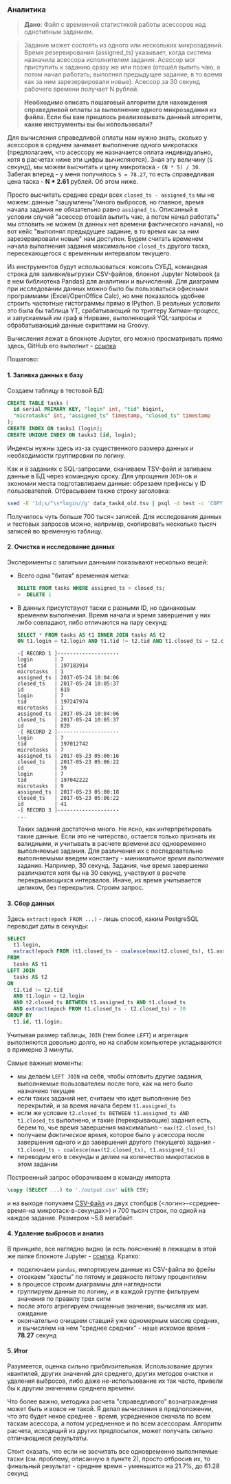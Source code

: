### Аналитика

> **Дано**: Файл с временной статистикой работы асессоров над однотипным заданием.

> Задание может состоять из одного или нескольких микрозаданий. Время резервирования (assigned_ts) указывает, когда система назначила асессора исполнителем задания. Асессор мог приступить к заданию сразу же или позже (отошёл выпить чаю, а потом начал работать; выполнял предыдущее задание, в то время как за ним зарезервировали новые). Асессор за 30 секунд рабочего времени получает N рублей.

> **Необходимо описать пошаговый алгоритм для нахождения справедливой оплаты за выполнение одного микрозадания из файла. Если бы вам пришлось реализовывать данный алгоритм, какие инструменты вы бы использовали?**

Для вычисления справедливой оплаты нам нужно знать, сколько у асессоров в среднем занимает выполнение одного микротаска (предполагаем, что асессору не назначается оплата индивидуально, хотя в расчетах ниже эти цифры вычисляются). Зная эту величину (`S` секунд), мы можем высчитать и цену микротаска - `(N * S) / 30`. Забегая вперед - у меня получилось `S = 78.27`, то есть справедливая цена таска - **N * 2.61** рублей. Об этом ниже.

Просто высчитать среднее среди всех `closed_ts - assigned_ts` мы не можем: данные "зашумлены"/много выбросов, но главное, время начала задания не обязательно равно `assigned_ts`. Описанный в условии случай "асессор отошёл выпить чаю, а потом начал работать" мы отловить не можем (в данных нет времени фактического начала), но вот кейс "выполнял предыдущее задание, в то время как за ним зарезервировали новые" нам доступен. Будем считать временем начала выполнения задания максимальное `closed_ts` другого таска, пересекающегося с временным интервалом текущего.

Из инструментов будут использоваться: консоль СУБД, командная строка для заливки/выгрузки CSV-файлов, блокнот Jupyter Notebook (а в нем библиотека Pandas) для аналитики и вычислений. Для диаграмм при исследовании данных можно было бы пользоваться офисными программами (Excel/OpenOffice Calc), но мне показалось удобнее строить частотные гистограммы прямо в IPython. В реальных условиях это была бы таблица YT, срабатывающий по триггеру Хитман-процесс, и запускаемый им граф в Нирване, выполняющий YQL-запросы и обрабатывающий данные скриптами на Groovy.

Вычисления лежат а блокноте Jupyter, его можно просматривать прямо здесь, GitHub его выполнит - [ссылка](analyze.ipynb)

Пошагово:

#### 1. Заливка данных в базу

Создаем таблицу в тестовой БД:

```sql
CREATE TABLE tasks (
  id serial PRIMARY KEY, "login" int, "tid" bigint,
  "microtasks" int, "assigned_ts" timestamp, "closed_ts" timestamp
);
CREATE INDEX ON tasks1 (login);
CREATE UNIQUE INDEX ON tasks1 (id, login);
```

Индексы нужны здесь из-за существенного размера данных и необходимости группировки по логину.

Как и в заданиях с SQL-запросами, скачиваем TSV-файл и заливаем данные в БД через командную сроку. Для упрощения `JOIN`-ов и экономии места подготавливаем данные: обрезаем префиксы у ID пользователей. Отбрасываем также строку заголовка:

```bash
ssed -E '1d;s/^\s*login//g' data_task4_old.tsv | psql -d test -c 'COPY tasks FROM stdin'
```

Получилось чуть больше 700 тысяч записей. Для исследования данных и тестовых запросов можно, например, скопировать несколько тысяч записей во временную таблицу.

#### 2. Очистка и исследование данных

Эксперименты с залитыми данными показывают несколько вещей:

- Всего одна "битая" временная метка:

    ```sql
    DELETE FROM tasks WHERE assigned_ts > closed_ts;
    >  DELETE 1
    ```

- В данных присутствуют таски с разными ID, но одинаковым временем выполнения. Время начала и время завершения у них либо совпадают, либо отличаются на пару секунд:

    ```sql
    SELECT * FROM tasks AS t1 INNER JOIN tasks AS t2
    ON t1.login = t2.login AND t1.tid != t2.tid AND t1.closed_ts = t2.closed_ts LIMIT 10;
    ```

    ```
    -[ RECORD 1 ]--------------------
    login       | 7
    tid         | 197183914
    microtasks  | 1
    assigned_ts | 2017-05-24 10:04:06
    closed_ts   | 2017-05-24 10:05:37
    id          | 819
    login       | 7
    tid         | 197247974
    microtasks  | 1
    assigned_ts | 2017-05-24 10:04:06
    closed_ts   | 2017-05-24 10:05:37
    id          | 820
    -[ RECORD 2 ]--------------------
    login       | 7
    tid         | 197012742
    microtasks  | 7
    assigned_ts | 2017-05-23 05:00:16
    closed_ts   | 2017-05-23 05:06:22
    id          | 39
    login       | 7
    tid         | 197042222
    microtasks  | 9
    assigned_ts | 2017-05-23 05:00:18
    closed_ts   | 2017-05-23 05:06:22
    id          | 41
    -[ RECORD 3 ]--------------------
    ...
    ```

    Таких заданий достаточно много. Не ясно, как интерпретировать такие данные. Если это не читерство, остается только признать их валидными, и учитывать в расчете времени *все* одновременно выполняемые задания. Для различения их с последовательно выполняемыми введем константу - *минимальное время выполнения* задания. Например, 30 секунд. Задания, чье время завершения различаются хотя бы на 30 секунд, участвуют в расчете перекрывающихся интервалов. Иначе, их время учитывается целиком, без перекрытия. Строим запрос.

#### 3. Сбор данных

Здесь `extract(epoch FROM ...)` - лишь способ, каким PostgreSQL переводит даты в секунды:

```sql
SELECT
  t1.login,
  extract(epoch FROM (t1.closed_ts - coalesce(max(t2.closed_ts), t1.assigned_ts))/t1.microtasks)
FROM
  tasks AS t1
LEFT JOIN
  tasks AS t2
ON
  t1.tid != t2.tid
  AND t1.login = t2.login
  AND t2.closed_ts BETWEEN t1.assigned_ts AND t1.closed_ts
  AND extract(epoch FROM t1.closed_ts - t2.closed_ts) > 30
GROUP BY
  t1.id, t1.login;
```

Учитывая размер таблицы, `JOIN` (тем более `LEFT`) и агрегация выполняются довольно долго, но на слабом компьютере укладываются в примерно 3 минуты.

Самые важные моменты:
- мы делаем `LEFT JOIN` на себя, чтобы отловить другие задания, выполняемые пользователем после того, как на него было назначено текущее
- если таких заданий нет, считаем что идет выполнение без перекрытий, и за время начала берем `t1.assigned_ts`
- если же условие `t2.closed_ts BETWEEN t1.assigned_ts AND t1.closed_ts` выполнено, и такие (перекрывающие) задания есть, берем то, чье время завершения максимально - `max(t2.closed_ts)`
- получаем *фактическое* время, которое было у асессора после завершения одного и до завершения другого (текущего) задания - `t1.closed_ts - coalesce(max(t2.closed_ts), t1.assigned_ts)`
- переводим его в секунды и делим на количество микротасков в этом задании

Построенный запрос оборачиваем в команду импорта

```sql
\copy (SELECT ...) to './output.csv' with CSV;
```

и на выходе получаем [CSV-файл](output.csv) из двух столбцов (<логин>-<среднее-время-на микротаск-в-секундах>) и 700 тысяч строк, по одной на каждое задание. Размером ~5.8 мегабайт.

#### 4. Удаление выбросов и анализ

В принципе, все наглядно видно (и есть пояснения) в лежащем в этой же папке блокноте Jupyter - [ссылка](analyze.ipynb). Кратко:
- подключаем `pandas`, импортируем данные из CSV-файла во фрейм
- отсекаем "хвосты" по пятому и девяносто пятому процентилям
- в процессе строим диаграммы для наглядности
- группируем данные по логину, и в каждой группе фильтруем значения по правилу трех сигм
- после этого агрегируем очищенные значения, вычисляя их мат. ожидание
- окончательно очищаем ставший уже одномерным массив средних, и вычисляем на нем "среднее средних" - наше искомое время - **78.27** секунд

#### 5. Итог

Разумеется, оценка сильно приблизительная. Использование других квантилей, других значений для среднего, других методов очистки и удаления выбросов, либо даже не-использование их так часто, привели бы к другим значениям среднего времени.

Что более важно, методика расчета "справедливого" вознаграждения может быть и вовсе не такой. Я делал вычисления в предположении, что это будет некое среднее - время, усредненное сначала по всем таскам асессора, а потом усредненное и по всем асессорам. Алгоритм расчета, исходящий из других предпосылок, может получать сильно отличающиеся результаты.

Стоит сказать, что если не засчитать все одновременно выполняемые таски (см. проблему, описанную в пункте 2), просто отбросив их, то финальный результат - среднее время - уменьшится на 21.7%, до 61.28 секунд 
